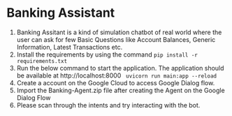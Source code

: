 # Banking Assistant
1. Banking Assitant is a kind of simulation chatbot of real world where the user can ask for few Basic Questions like Account Balances, Generic Information, Latest Transactions etc.
2. Install the requirements by using the command
   ` pip install -r requirements.txt `
3. Run the below command to start the application. The application should be available at http://localhost:8000
    ` uvicorn run main:app --reload`
4. Create a account on the Google Cloud to access Google Dialog flow. 
5. Import the Banking-Agent.zip file after creating the Agent on the Google Dialog Flow
6. Please scan through the intents and try interacting with the bot.